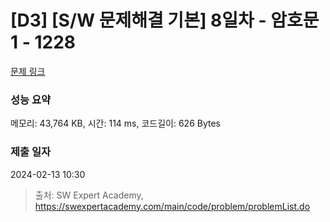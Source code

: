 # [D3] [S/W 문제해결 기본] 8일차 - 암호문1 - 1228 

[문제 링크](https://swexpertacademy.com/main/code/problem/problemDetail.do?contestProbId=AV14w-rKAHACFAYD) 

### 성능 요약

메모리: 43,764 KB, 시간: 114 ms, 코드길이: 626 Bytes

### 제출 일자

2024-02-13 10:30



> 출처: SW Expert Academy, https://swexpertacademy.com/main/code/problem/problemList.do